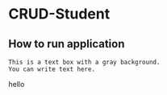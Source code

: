 # CRUD-Student

## How to run application

```
This is a text box with a gray background.
You can write text here.
```

hello
